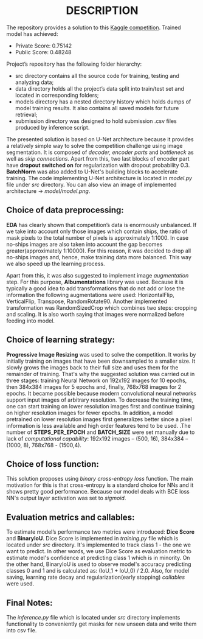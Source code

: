 <h1 align="center">DESCRIPTION</h1>

  The repository provides a solution to this [Kaggle competition](https://www.kaggle.com/c/airbus-ship-detection "Airbus Ship Detection Challenge"). 
  Trained model has achieved:
  * Private Score: 0.75142
  * Public Score: 0.48248
  
  Project’s repository has the following folder hierarchy:
  * src directory contains all the source code for training, testing and analyzing data;
  * data directory holds all the project’s data split into train/test set and located in corresponding folders;
  * models directory has a nested directory history which holds dumps of model training results. It also contains all saved models for future retrieval;
  * submission directory was designed to hold submission .csv files produced by inference script.
  
  The presented solution is based on U-Net architecture because it provides a relatively simple way to solve the competition challenge using image segmentation. It is composed of _decoder, encoder parts_ and _bottleneck_ 
  as well as _skip connections_. Apart from this, two last blocks of encoder part have **dropout switched on** for regularization with dropout probability 0.3. **BatchNorm** was also added to U-Net's building blocks to 
  accelerate training. The code implementing U-Net architecture is located in _model.py_ file under _src_ directory. You can also view an image of implemented architecture -> _model/model.png_.
  
  ## Choice of data preprocessing:
  **EDA** has clearly shown that competition’s data is enormously unbalanced. If we take into account only those images which contain ships, the ratio of mask pixels to the total number of pixels is approximately 1:1000. In case 
  no-ships images are also taken into account the gap becomes greater(approximately 1:10000). For this reason, it was decided to drop all no-ships images and, hence, make training data more balanced. This way we also speed up the
  learning process.
  
  Apart from this, it was also suggested to implement image _augmentation_ step. For this purpose, **Albumentations** library was used. Because it is typically a good idea to add transformations that do not add or lose the 
  information the following augmentations were used: HorizontalFlip, VerticalFlip, Transpose, RandomRotate90. Another implemented transformation was RandomSizedCrop which combines two steps: cropping and scaling. It is also 
  worth saying that images were normalized before feeding into model.  
  
  ## Choice of learning strategy:
  **Progressive Image Resizing** was used to solve the competition. It works by initially training on images that have been downsampled to a smaller size. It slowly grows the images back to their full size and uses them for the remainder 
  of training. That's why the suggested solution was carried out in three stages: training Neural Network on 192x192 images for 10 epochs, then 384x384 images for 5 epochs and, finally, 768x768 images for 2 epochs. It became possible 
  because modern convolutional neural networks support input images of arbitrary resolution. To decrease the training time, one can start training on lower resolution images first and continue training on higher resolution images for 
  fewer epochs. In addition, a model pretrained on lower resolution images first generalizes better since a pixel information is less available and high order features tend to be used. .The number of **STEPS_PER_EPOCH** and 
  **BATCH_SIZE** were set manually due to lack of _computational capability_: 192x192 images – (500, 16), 384x384 – (1000, 8), 768x768 - (1500,4).
  
  ## Choice of loss function:
  This solution proposes using _binary cross-entropy loss_ function. The main motivation for this is that cross-entropy is a standard choice for NNs and it shows pretty good performance. Because our model deals with BCE loss NN's output
  layer activation was set to _sigmoid_.
  
  ## Evaluation metrics and callables:
  To estimate model’s performance two metrics were introduced: **Dice Score** and **BinaryIoU**. Dice Score is implemented in _training.py_ file which is located under _src_ directory. It's implemented to track class 1 - the 
  one we want to predict. In other words, we use Dice Score as evaluation metric to estimate model's confidence at predicting class 1 which is in minority. On the other hand, BinaryIoU is used to observe model's accuracy predicting classes 0 
  and 1 and is calculated as: (IoU_1 + IoU_0) / 2.0. Also, for model saving, learning rate decay and regularization(early stopping) _callables_ were used.
  
  ## Final Notes:
  The _inference.py_ file which is located under _src_ directory implements functionality to conveniently get masks for new unseen data and write them into csv file.
